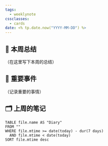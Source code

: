 ```yaml
---
tags:
  - weeklynote
cssclasses:
  - cards
date: <% tp.date.now("YYYY-MM-DD") %>
---
```


## 📝 本周总结

（在这里写下本周的总结）

## 📌 重要事件

（记录重要的事情）

## 🗂 上周的笔记

```dataview
TABLE file.name AS "Diary"
FROM ""
WHERE file.mtime >= date(today) - dur(7 days)
  AND file.mtime < date(today)
SORT file.mtime desc
```
